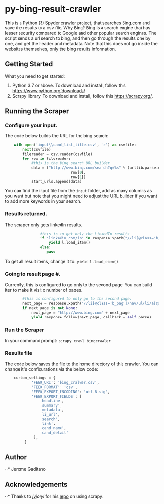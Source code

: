 # py-bing-result-crawler
This is a Python (3) Spyder crawler project, that searches Bing.com and save the results to a csv file.
Why Bing? Bing is a search engine that has lesser security compared to Google and other popular search engines. 
The script sends a url search to bing, and then go through the results one by one, and get the header and metadata. 
Note that this does not go inside the websites themselves, only the bing results information.

## Getting Started
What you need to get started:
1. Python 3.7 or above. To download and install, follow this https://www.python.org/downloads/ 
2. Scrapy library. To download and install, follow this https://scrapy.org/.

## Running the Scraper
### Configure your input. 
The code below builds the URL for the bing search: 
```python
    with open('input\\cand_list_title.csv', 'r') as csvfile:
        next(csvfile)
        filereader = csv.reader(csvfile)
        for row in filereader:
			#this is the Bing search URL builder
            data = ("http://www.bing.com/search?q=%s" % (urllib.parse.quote_plus(row[0] + ' ' + row[1])),
                              row[0],
                              row[1])
            start_urls.append(data)
```
You can find the input file from the `input` folder, add as many columns as you want but note that you might need to adjust the URL builder if you want to add more keywords in your search. 

### Results returned. 
The scraper only gets linkedIn results. 
```python
				#this is to get only the LinkedIn results
                if 'linkedin.com/in' in response.xpath("//li[@class='b_algo'][%s]/div[@class='b_caption']/div[@class='b_attribution']/cite/text()" % i).get():
                    yield l.load_item()
                else:
                   pass
```
To get all result items, change it to: 
`yield l.load_item()`

### Going to result page #. 
Currently, this is configured to go only to the second page. You can build iter to make it visit x number of pages.
```python
        #this is configured to only go to the second page.            
        next_page = response.xpath("//li[@class='b_pag']/nav/ul/li/a[@aria-label='Page 2']/@href").get()
        if next_page is not None:
            next_page = "http://www.bing.com" + next_page
            yield response.follow(next_page, callback = self.parse)
```

### Run the Scraper
In your command prompt: 
`scrapy crawl bingcrawler`

### Results file
The code below saves the file to the home directory of this crawler. You can change it's configurations via the below code: 
```python 
    custom_settings = {
            'FEED_URI': 'bing_cralwer.csv',
            'FEED_FORMAT': 'csv',
            'FEED_EXPORT_ENCODING': 'utf-8-sig',
            'FEED_EXPORT_FIELDS': [
                'headline',
                'summary',
                'metadata',
                'li_url',
                'search',
                'link',
                'cand_name',
                'cand_detail'
             ],
         }
```

## Author
⋅⋅* Jerome Gaditano

## Acknowledgements
⋅⋅* Thanks to *jyjoryi* for his [repo](https://github.com/jyjoryi/WQD7005_DataMining) on using scrapy. 
